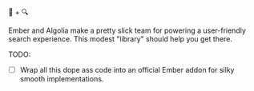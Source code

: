 :hamster: + :mag:

Ember and Algolia make a pretty slick team for powering a user-friendly search experience. This modest "library" should help you get there. 

TODO:    
- [ ] Wrap all this dope ass code into an official Ember addon for silky smooth implementations.
